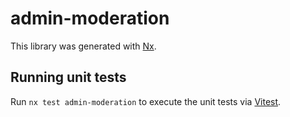 # admin-moderation

This library was generated with [Nx](https://nx.dev).

## Running unit tests

Run `nx test admin-moderation` to execute the unit tests via [Vitest](https://vitest.dev/).
